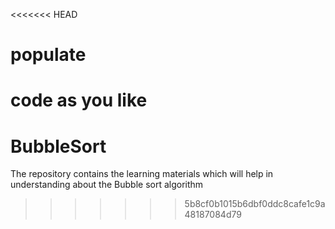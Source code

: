 <<<<<<< HEAD
# populate
code as you like
=======
# BubbleSort
The repository contains the learning materials which will help in understanding about the Bubble sort algorithm
>>>>>>> 5b8cf0b1015b6dbf0ddc8cafe1c9a48187084d79
